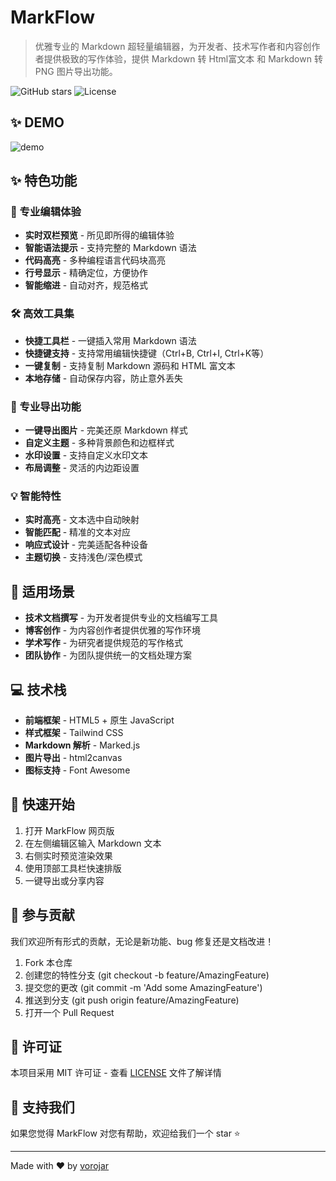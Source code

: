 # MarkFlow

> 优雅专业的 Markdown 超轻量编辑器，为开发者、技术写作者和内容创作者提供极致的写作体验，提供 Markdown 转 Html富文本 和 Markdown 转 PNG 图片导出功能。

![GitHub stars](https://img.shields.io/github/stars/vorojar/markdown?style=social)
![License](https://img.shields.io/badge/license-MIT-blue.svg)

## ✨ DEMO

![demo](https://maikami.com/markdown/demo.png)

## ✨ 特色功能

### 🚀 专业编辑体验
- **实时双栏预览** - 所见即所得的编辑体验
- **智能语法提示** - 支持完整的 Markdown 语法
- **代码高亮** - 多种编程语言代码块高亮
- **行号显示** - 精确定位，方便协作
- **智能缩进** - 自动对齐，规范格式

### 🛠️ 高效工具集
- **快捷工具栏** - 一键插入常用 Markdown 语法
- **快捷键支持** - 支持常用编辑快捷键（Ctrl+B, Ctrl+I, Ctrl+K等）
- **一键复制** - 支持复制 Markdown 源码和 HTML 富文本
- **本地存储** - 自动保存内容，防止意外丢失

### 🎨 专业导出功能
- **一键导出图片** - 完美还原 Markdown 样式
- **自定义主题** - 多种背景颜色和边框样式
- **水印设置** - 支持自定义水印文本
- **布局调整** - 灵活的内边距设置

### 💡 智能特性
- **实时高亮** - 文本选中自动映射
- **智能匹配** - 精准的文本对应
- **响应式设计** - 完美适配各种设备
- **主题切换** - 支持浅色/深色模式

## 🎯 适用场景

- **技术文档撰写** - 为开发者提供专业的文档编写工具
- **博客创作** - 为内容创作者提供优雅的写作环境
- **学术写作** - 为研究者提供规范的写作格式
- **团队协作** - 为团队提供统一的文档处理方案

## 💻 技术栈

- **前端框架** - HTML5 + 原生 JavaScript
- **样式框架** - Tailwind CSS
- **Markdown 解析** - Marked.js
- **图片导出** - html2canvas
- **图标支持** - Font Awesome

## 🚀 快速开始

1. 打开 MarkFlow 网页版
2. 在左侧编辑区输入 Markdown 文本
3. 右侧实时预览渲染效果
4. 使用顶部工具栏快速排版
5. 一键导出或分享内容

## 🤝 参与贡献

我们欢迎所有形式的贡献，无论是新功能、bug 修复还是文档改进！

1. Fork 本仓库
2. 创建您的特性分支 (git checkout -b feature/AmazingFeature)
3. 提交您的更改 (git commit -m 'Add some AmazingFeature')
4. 推送到分支 (git push origin feature/AmazingFeature)
5. 打开一个 Pull Request

## 📄 许可证

本项目采用 MIT 许可证 - 查看 [LICENSE](LICENSE) 文件了解详情

## 🌟 支持我们

如果您觉得 MarkFlow 对您有帮助，欢迎给我们一个 star ⭐️

---

Made with ❤️ by [vorojar](https://github.com/vorojar)
